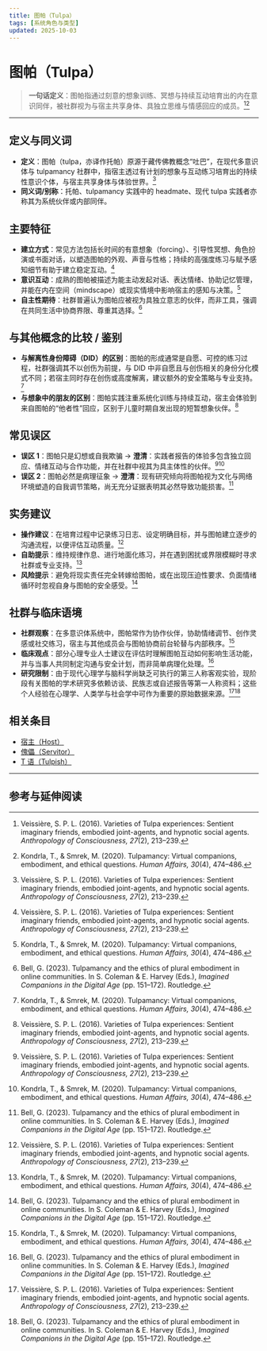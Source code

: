 ```yaml
---
title: 图帕（Tulpa）
tags: [系统角色与类型]
updated: 2025-10-03
---
```

# 图帕（Tulpa）

> **一句话定义**：图帕指通过刻意的想象训练、冥想与持续互动培育出的内在意识同伴，被社群视为与宿主共享身体、具独立思维与情感回应的成员。[^veissiere2016][^kondrla2020]

---

## 定义与同义词

- **定义**：图帕（tulpa，亦译作托帕）原源于藏传佛教概念“吐巴”，在现代多意识体与 tulpamancy 社群中，指宿主透过有计划的想象与互动练习培育出的持续性意识个体，与宿主共享身体与体验世界。[^veissiere2016]
- **同义词/别称**：托帕、tulpamancy 实践中的 headmate、现代 tulpa 实践者亦称其为系统伙伴或内部同伴。

## 主要特征

- **建立方式**：常见方法包括长时间的有意想象（forcing）、引导性冥想、角色扮演或书面对话，以塑造图帕的外观、声音与性格；持续的高强度练习与赋予感知细节有助于建立稳定互动。[^veissiere2016]
- **意识互动**：成熟的图帕被描述为能主动发起对话、表达情绪、协助记忆管理，并能在内在空间（mindscape）或现实情境中影响宿主的感知与决策。[^kondrla2020]
- **自主性期待**：社群普遍认为图帕应被视为具独立意志的伙伴，而非工具，强调在共同生活中协商界限、尊重其选择。[^bell2023]

## 与其他概念的比较 / 鉴别

- **与解离性身份障碍（DID）的区别**：图帕的形成通常是自愿、可控的练习过程，社群强调其不以创伤为前提，与 DID 中非自愿且与创伤相关的身份分化模式不同；若宿主同时存在创伤或高度解离，建议额外的安全策略与专业支持。[^kondrla2020]
- **与想象中的朋友的区别**：图帕实践注重系统化训练与持续互动，宿主会体验到来自图帕的“他者性”回应，区别于儿童时期自发出现的短暂想象伙伴。[^veissiere2016]

## 常见误区

- **误区 1**：图帕只是幻想或自我欺骗 → **澄清**：实践者报告的体验多包含独立回应、情绪互动与合作功能，并在社群中视其为具主体性的伙伴。[^veissiere2016][^kondrla2020]
- **误区 2**：图帕必然是病理征象 → **澄清**：现有研究倾向将图帕视为文化与网络环境塑造的自我调节策略，尚无充分证据表明其必然导致功能损害。[^bell2023]

## 实务建议

- **操作建议**：在培育过程中记录练习日志、设定明确目标，并与图帕建立逐步的沟通流程，以便评估互动质量。[^veissiere2016]
- **自助提示**：维持规律作息、进行地面化练习，并在遇到困扰或界限模糊时寻求社群或专业支持。[^kondrla2020]
- **风险提示**：避免将现实责任完全转嫁给图帕，或在出现压迫性要求、负面情绪循环时忽视自身与图帕的安全感受。[^bell2023]

## 社群与临床语境

- **社群观察**：在多意识体系统中，图帕常作为协作伙伴，协助情绪调节、创作灵感或社交练习，宿主与其他成员会与图帕协商前台轮替与内部秩序。[^kondrla2020]
- **临床观点**：部分心理专业人士建议在评估时理解图帕互动如何影响生活功能，并与当事人共同制定沟通与安全计划，而非简单病理化处理。[^bell2023]
- **研究限制**：由于现代心理学与脑科学尚缺乏可执行的第三人称客观实验，现阶段有关图帕的学术研究多依赖访谈、民族志或自述报告等第一人称资料；这些个人经验在心理学、人类学与社会学中可作为重要的原始数据来源。[^veissiere2016][^bell2023]

## 相关条目

- [宿主（Host）](entries/Host.md)
- [傀儡（Servitor）](entries/Servitor.md)
- [T 语（Tulpish）](entries/Tulpish.md)

---

## 参考与延伸阅读

[^veissiere2016]: Veissière, S. P. L. (2016). Varieties of Tulpa experiences: Sentient imaginary friends, embodied joint-agents, and hypnotic social agents. *Anthropology of Consciousness, 27*(2), 213–239.
[^kondrla2020]: Kondrla, T., & Smrek, M. (2020). Tulpamancy: Virtual companions, embodiment, and ethical questions. *Human Affairs, 30*(4), 474–486.
[^bell2023]: Bell, G. (2023). Tulpamancy and the ethics of plural embodiment in online communities. In S. Coleman & E. Harvey (Eds.), *Imagined Companions in the Digital Age* (pp. 151–172). Routledge.
